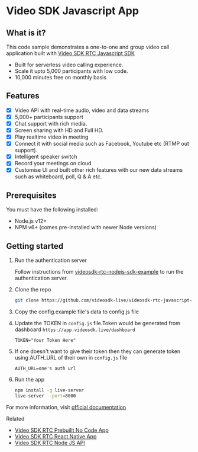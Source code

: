 # Video SDK Javascript App

## What is it?

This code sample demonstrates a one-to-one and group video call application built with [Video SDK RTC Javascript SDK](https://docs.videosdk.live/docs/guide/video-and-audio-calling-api-sdk/javascript-sdk)

- Built for serverless video calling experience.
- Scale it upto 5,000 participants with low code.
- 10,000 minutes free on monthly basis

## Features

- [x] Video API with real-time audio, video and data streams
- [x] 5,000+ participants support
- [x] Chat support with rich media.
- [x] Screen sharing with HD and Full HD.
- [x] Play realtime video in meeting
- [x] Connect it with social media such as Facebook, Youtube etc (RTMP out support).
- [x] Intelligent speaker switch
- [x] Record your meetings on cloud
- [x] Customise UI and built other rich features with our new data streams such as whiteboard, poll, Q & A etc.

## Prerequisites

You must have the following installed:

- Node.js v12+
- NPM v6+ (comes pre-installed with newer Node versions)

## Getting started

1. Run the authentication server

   Follow instructions from [videosdk-rtc-nodejs-sdk-example](https://github.com/videosdk-live/videosdk-rtc-nodejs-sdk-example) to run the authentication server.

2. Clone the repo

   ```sh
   git clone https://github.com/videosdk-live/videosdk-rtc-javascript-sdk-example.git
   ```

3. Copy the config.example file's data to config.js file

4. Update the TOKEN in `config.js` file.Token would be generated from dashboard `https://app.videosdk.live/dashboard`

   ```
   TOKEN="Your Token Here"
   ```

5. If one doesn't want to give their token then they can generate token using AUTH_URL of their own in `config.js` file

   ```
   AUTH_URL=one's auth url
   ```

6. Run the app

   ```sh
   npm install -g live-server
   live-server --port=8000
   ```

For more information, visit [official documentation](https://docs.videosdk.live/docs/guide/video-and-audio-calling-api-sdk/getting-started)

Related

- [Video SDK RTC Prebuillt No Code App](https://github.com/videosdk-live/videosdk-rtc-js-prebuilt-embedded-example)
- [Video SDK RTC React Native App](https://github.com/videosdk-live/videosdk-rtc-react-native-sdk-example)
- [Video SDK RTC Node JS API](https://github.com/videosdk-live/videosdk-rtc-nodejs-sdk-example)
